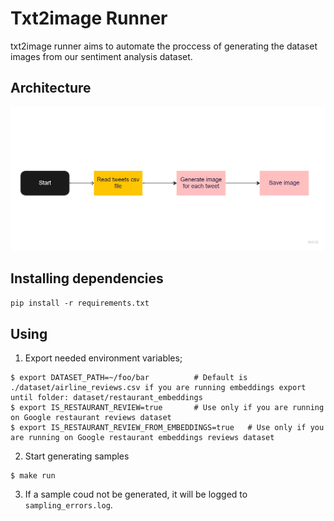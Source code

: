 # Txt2image Runner

txt2image runner aims to automate the proccess of generating the dataset images from our sentiment analysis dataset.

## Architecture

![Txt2image runner](assets/arc.jpg)

## Installing dependencies

```pip install -r requirements.txt```

## Using
1. Export needed environment variables;
```shell
$ export DATASET_PATH=~/foo/bar          # Default is ./dataset/airline_reviews.csv if you are running embeddings export until folder: dataset/restaurant_embeddings
$ export IS_RESTAURANT_REVIEW=true       # Use only if you are running on Google restaurant reviews dataset
$ export IS_RESTAURANT_REVIEW_FROM_EMBEDDINGS=true   # Use only if you are running on Google restaurant embeddings reviews dataset
```
2. Start generating samples
```shell
$ make run
```
3. If a sample coud not be generated, it will be logged to `sampling_errors.log`.